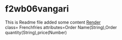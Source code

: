 # f2wb06vangari
This is Readme file added some content
[Render](https://f2db06vangari.onrender.com)
<br>
class= Frenchfries attributes=Order Name(String),Order quantity(String),price(Number)
